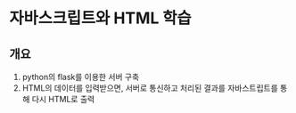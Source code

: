 # 자바스크립트와 HTML 학습

## 개요
1. python의 flask를 이용한 서버 구축
2. HTML의 데이터를 입력받으면, 서버로 통신하고 처리된 결과를 자바스트립트를 통해 다시 HTML로 출력


